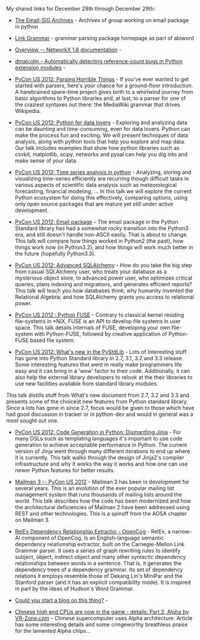<!--
.. title: Links for December 28th - 29th (Including PyCon2012 Talks of Interest)
.. date: 2012/01/03 11:21
.. slug: links-for-december-28th-29th-including-pycon2012-talks-of-interest
.. link:
.. description:
.. tags: links, AI, alpha, analysis, blog, china, code, code-generation, computer-architecture, data, database, DSL, email, filesystem, FUSE, gcc, graph, graph-processing, jinja, linkgrammar, mailman, matplotlib, network, nlp, opencog, parsing, pinboard-links, pycon2012, python, python3, REST, science, sqlalchemy, static-analysis, sunway, talk, templating, text, time-series, visualization
-->


My shared links for December 28th through December 29th:






  * [The Email-SIG Archives](http://mail.python.org/pipermail/email-sig/) - Archives of group working on email package in python


  * [Link Grammar](http://www.abisource.com/projects/link-grammar/) - grammar parsing package homepage as part of abiword


  * [Overview -- NetworkX 1.6 documentation](http://networkx.lanl.gov/) - 


  * [dmalcolm - Automatically detecting reference-count bugs in Python extension modules](http://dmalcolm.livejournal.com/6560.html) - 


  * [PyCon US 2012: Parsing Horrible Things](https://us.pycon.org/2012/schedule/presentation/468/) - If you've ever wanted to get started with parsers, here's your chance for a ground-floor introduction. A harebrained spare-time project gives birth to a whirlwind journey from basic algorithms to Python libraries and, at last, to a parser for one of the craziest syntaxes out there: the MediaWiki grammar that drives Wikipedia.


  * [PyCon US 2012: Python for data lovers](https://us.pycon.org/2012/schedule/presentation/426/) - Exploring and analyzing data can be daunting and time-consuming, even for data lovers. Python can make the process fun and exciting. We will present techniques of data analysis, along with python tools that help you explore and map data. Our talk includes examples that show how python libraries such as csvkit, matplotlib, scipy, networkx and pysal can help you dig into and make sense of your data.


  * [PyCon US 2012: Time series analysis in python](https://us.pycon.org/2012/schedule/presentation/407/) - Analyzing, storing and visualizing time-series efficiently are recurring though difficult tasks in various aspects of scientific data analysis such as meteorological forecasting, financial modeling, ... In this talk we will explore the current Python ecosystem for doing this effectively, comparing options, using only open source packages that are mature yet still under active development.


  * [PyCon US 2012: Email package](https://us.pycon.org/2012/schedule/presentation/378/) - The email package in the Python Standard library has had a somewhat rocky transition into the Python3 era, and still doesn't handle non-ASCII easily. That is about to change. This talk will compare how things worked in Python2 (the past), how things work now (in Python3.2), and how things will work much better in the future (hopefully Python3.3).


  * [PyCon US 2012: Advanced SQLAlchemy](https://us.pycon.org/2012/schedule/presentation/341/) - How do you take the big step from casual SQLAlchemy user, who treats your database as a mysterious object store, to advanced power user, who optimizes critical queries, plans indexing and migrations, and generates efficient reports? This talk will teach you how databases think; why humanity invented the Relational Algebra; and how SQLAlchemy grants you access to relational power.


  * [PyCon US 2012 : Python FUSE](https://us.pycon.org/2012/schedule/presentation/304/) - Contrary to classical kernel residing file-systems in *NIX, FUSE is an API to develop file systems in user space. This talk details internals of FUSE, developing your own file-system with Python-FUSE, followed by creative application of Python-FUSE based file system.


  * [PyCon US 2012: What's new in the PyStdLib](https://us.pycon.org/2012/schedule/presentation/303/) - Lots of Interesting stuff has gone into Python Standard library in 2.7, 3.1, 3.2 and 3.3 release. Some interesting features that went in really make programmers life easy and it can bring in a 'wow' factor to their code. Additionally, it can also help the external library developers to relook at the their libraries to use new facilities available from standard library modules.

This talk distills stuff from What's new document from 2.7, 3.2 and 3.3 and presents some of the choicest new features from Python standard library. Since a lots has gone in since 2.7, focus would be given to those which have had good discussion in tracker or in python-dev and would in general was a most sought out one.


  * [PyCon US 2012: Code Generation in Python: Dismantling Jinja](https://us.pycon.org/2012/schedule/presentation/246/) - For many DSLs such as templating languages it's important to use code generation to achieve acceptable performance in Python. The current version of Jinja went through many different iterations to end up where it is currently. This talk walks through the design of Jinja2's compiler infrastructure and why it works the way it works and how one can use newer Python features for better results.


  * [Mailman 3 -- PyCon US 2012](https://us.pycon.org/2012/schedule/presentation/196/) - Mailman 3 has been in development for several years. This is an evolution of the ever popular mailing list management system that runs thousands of mailing lists around the world. This talk describes how the code has been modernized and how the architectural deficiencies of Mailman 2 have been addressed using REST and other technologies. This is a spinoff from the AOSA chapter on Mailman 3.


  * [RelEx Dependency Relationship Extractor - OpenCog](http://wiki.opencog.org/w/RelEx) - RelEx, a narrow-AI component of OpenCog, is an English-language semantic dependency relationship extractor, built on the Carnegie-Mellon Link Grammar parser. It uses a series of graph rewriting rules to identify subject, object, indirect object and many other syntactic dependency relationships between words in a sentence. That is, it generates the dependency trees of a dependency grammar. Its set of dependency relations it employs resemble those of Dekang Lin's MiniPar and the Stanford parser (and it has an explicit compatibility mode). It is inspired in part by the ideas of Hudson's Word Grammar.


  * [Could you start a blog on this thing?](http://notes.pinboard.in/u%3Ammc/236478884c5e2422513d) - 


  * [Chinese high end CPUs are now in the game - details: Part 2, Alpha by VR-Zone.com](http://vr-zone.com/articles/chinese-high-end-cpus-are-now-in-the-game--details--part-2-alpha/14347.html) - Chinese supercomputer uses Alpha architecture. Article has some interesting details and some cringeworthy breathless praise for the lamented Alpha chips…



